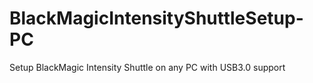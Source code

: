 # BlackMagicIntensityShuttleSetup-PC
Setup BlackMagic Intensity Shuttle on any PC with USB3.0 support

